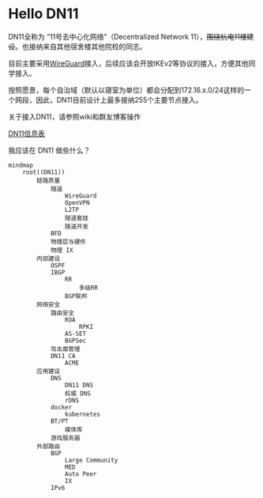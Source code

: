 # Hello DN11

DN11全称为 “11号去中心化网络”（Decentralized Network 11），~~围绕杭电11楼建设~~。也接纳来自其他宿舍楼其他院校的同志。

目前主要采用[WireGuard](https://www.wireguard.com/)接入，后续应该会开放IKEv2等协议的接入，方便其他同学接入。

按照愿景，每个自治域（默认以寝室为单位）都会分配到172.16.x.0/24这样的一个网段，因此，DN11目前设计上最多接纳255个主要节点接入。

关于接入DN11，请参照wiki和群友博客操作

<!-- 接入后可以[加群](https://jq.qq.com/?_wv=1027&k=wlfajEoS)来吹水 -->

[DN11信息表](https://github.com/dn-11/metadata/blob/main/README.md)

我应该在 DN11 做些什么？

```mermaid
mindmap
    root((DN11))
        链路质量
            隧道
                WireGuard
                OpenVPN
                L2TP
                隧道套娃
                隧道开发
            BFD
            物理层与硬件
            物理 IX
        内部建设
            OSPF
            IBGP
                RR
                    多级RR
                BGP联邦
        网络安全
            路由安全
                ROA
                    RPKI
                AS-SET
                BGPSec
            攻击面管理
            DN11 CA
                ACME
        应用建设
            DNS
                DN11 DNS
                权威 DNS
                rDNS
            docker
                kubernetes
            BT/PT
                媒体库
            游戏服务器
        外部路由
            BGP
                Large Community
                MED
                Auto Peer
                IX
            IPv6

